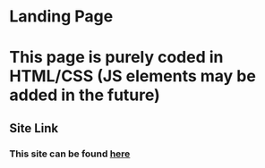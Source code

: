 # Landing Page

# This page is purely coded in HTML/CSS (JS elements may be added in the future)

## Site Link
### This site can be found [here](https://filthyluna.github.io/Landing-Page/)
